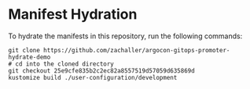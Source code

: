 # Manifest Hydration

To hydrate the manifests in this repository, run the following commands:

```shell
git clone https://github.com/zachaller/argocon-gitops-promoter-hydrate-demo
# cd into the cloned directory
git checkout 25e9cfe835b2c2ec82a8557519d57059d635869d
kustomize build ./user-configuration/development
```
